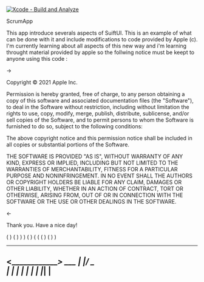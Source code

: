 [![Xcode - Build and Analyze](https://github.com/bolekhub/ScrumApp/actions/workflows/ios.yml/badge.svg)](https://github.com/bolekhub/ScrumApp/actions/workflows/ios.yml)

ScrumApp

This app introduce severals aspects of SuiftUI. This is an example of what can be done with it and include modifications to code provided by Apple (c). I'm currently learning about all aspects of this new way and i'm learning throught material provided by apple so the follwing notice must be keept to anyone using this code :

->

Copyright © 2021 Apple Inc.

Permission is hereby granted, free of charge, to any person obtaining a copy of this software and associated documentation files (the "Software"), to deal in the Software without restriction, including without limitation the rights to use, copy, modify, merge, publish, distribute, sublicense, and/or sell copies of the Software, and to permit persons to whom the Software is furnished to do so, subject to the following conditions:

The above copyright notice and this permission notice shall be included in all copies or substantial portions of the Software.

THE SOFTWARE IS PROVIDED "AS IS", WITHOUT WARRANTY OF ANY KIND, EXPRESS OR IMPLIED, INCLUDING BUT NOT LIMITED TO THE WARRANTIES OF MERCHANTABILITY, FITNESS FOR A PARTICULAR PURPOSE AND NONINFRINGEMENT. IN NO EVENT SHALL THE AUTHORS OR COPYRIGHT HOLDERS BE LIABLE FOR ANY CLAIM, DAMAGES OR OTHER LIABILITY, WHETHER IN AN ACTION OF CONTRACT, TORT OR OTHERWISE, ARISING FROM, OUT OF OR IN CONNECTION WITH THE SOFTWARE OR THE USE OR OTHER DEALINGS IN THE SOFTWARE.

<-

Thank you. Have a nice day!

(  )   (   )  )
 ) (   )  (  (
 ( )  (    ) )
 _____________
<_____________> ___
|             |/ _ \
|             | | | |
|             | |_| |
 -------------
